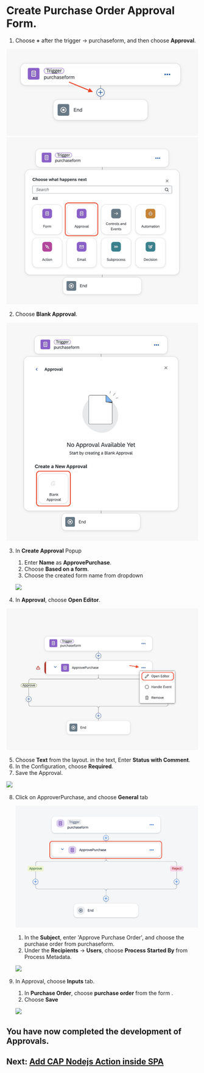# Create Purchase Order Approval Form.

1. Choose **+** after the trigger -> purchaseform, and then choose **Approval**.

![](./images/choose_plus.png)
![](./images/choose_approval.png)

2. Choose **Blank Approval**.

![](./images/choose_blank_approval.png)

3. In **Create Approval** Popup
    1. Enter **Name** as **ApprovePurchase**.
    2. Choose **Based on a form**.
    3. Choose the created form name from dropdown

    ![](./images/enterapproval.png)

4. In **Approval**, choose **Open Editor**.

 ![](./images/open_editor.png)

5. Choose **Text** from the layout. in the text, Enter **Status with Comment**.
6. In the Configuration, choose **Required**.
7. Save the Approval.

 ![](./images/text.png) 


8. Click on ApproverPurchase, and choose **General** tab
    
    ![](./images/approver_purchase.png) 

    1. In the **Subject**, enter 'Approve Purchase Order', and choose the purchase order from purchaseform.
    2. Under the **Recipients** -> **Users**, choose **Process Started By** from Process Metadata.

     ![](./images/general.png) 

9. In Approval, choose **Inputs** tab.
    1. In **Purchase Order**, choose **purchase order** from the form .
    2. Choose **Save**

    ![](./images/input.png) 

## You have now completed the development of Approvals.

## Next: [Add CAP Nodejs Action inside SPA](../action/README.md)



